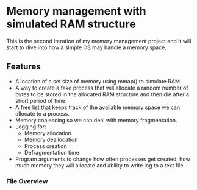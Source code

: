 # Memory management with simulated RAM structure
This is the second iteration of my memory management project and it will start
to dive into how a simple OS may handle a memory space.

## Features
- Allocation of a set size of memory using mmap() to simulate RAM.
- A way to create a fake process that will allocate a random number of bytes
    to be stored in the allocated RAM structure and then die after a short 
    period of time.
- A free list that keeps track of the available memory space we can allocate to 
    a process.
- Memory coalescing so we can deal with memory fragmentation.
- Logging for:
    - Memory allocation
    - Memory deallocation 
    - Process creation
    - Defragmentation time
- Program arguments to change how often processes get created, 
    how much memory they will allocate and ability to write log to a text file.

### File Overview

